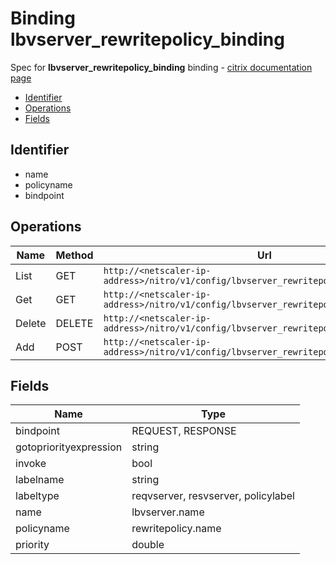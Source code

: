 # Binding lbvserver_rewritepolicy_binding

Spec for **lbvserver_rewritepolicy_binding** binding - [citrix documentation page](https://developer-docs.citrix.com/projects/netscaler-nitro-api/en/11.0/configuration/load-balancing/lbvserver_rewritepolicy_binding/lbvserver_rewritepolicy_binding/)

- [Identifier](#identifier)
- [Operations](#operations)
- [Fields](#fields)

## Identifier

- name
- policyname
- bindpoint

## Operations

| Name | Method | Url |
|----|----|----|
| List | GET | `http://<netscaler-ip-address>/nitro/v1/config/lbvserver_rewritepolicy_binding` |
| Get | GET | `http://<netscaler-ip-address>/nitro/v1/config/lbvserver_rewritepolicy_binding/<name>` |
| Delete | DELETE | `http://<netscaler-ip-address>/nitro/v1/config/lbvserver_rewritepolicy_binding/<name>` |
| Add | POST | `http://<netscaler-ip-address>/nitro/v1/config/lbvserver_rewritepolicy_binding` |

## Fields

| Name | Type |
|----|----|
| bindpoint | REQUEST, RESPONSE |
| gotopriorityexpression | string |
| invoke | bool |
| labelname | string |
| labeltype | reqvserver, resvserver, policylabel |
| name | lbvserver.name |
| policyname | rewritepolicy.name |
| priority | double |

